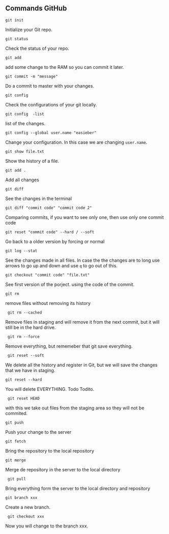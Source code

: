 ## Commands GitHub

```git init```

Initialize your Git repo.

```git status```

Check the status of your repo.

```git add```

add some change to the RAM so you can commit it later.

```git commit -m "message"```

Do a commit to master with your changes.

```git config```

Check the configurations of your git locally.

```git config  -list```

list of the changes.

```git config --global user.name "easieber"```

Change your configuration. In this case we are changing `user.name`.

```git show file.txt```

Show the history of a file.

```git add . ```

Add all changes 

```git diff```

See the changes in the terminal

```git diff "commit code" "commit code 2" ```

Comparing commits, if you want to see only one, then use only one commit code

``` git reset "commit code" --hard / --soft ```

Go back to a older version by forcing or normal

```git log --stat```

See the changes made in all files. In case the the changes are to long use arrows to go up and down and use `q` to go out of this.

```git checkout "commit code" "file.txt"```

See first version of the porject. using the code of the commit.

```git rm```

remove files without removing its history

``` git rm --cached```

Remove files in staging and will remove it from the next commit, but it will still be in the hard drive.

``` git rm --force```

Remove everything, but rememeber that git save everything.

``` git reset --soft```

We delete all the history and register in Git, but we will save the changes that we have in staging.

```git reset --hard```

You will delete EVERYTHING. Todo Todito.

``` git reset HEAD```

with this we take out files from the staging area so they will not be commited.

```git push```

Push your change to the server

```git fetch```

Bring the repository to the local repository

```git merge```

Merge de repository in the server to the local directory

``` git pull```

Bring everything form the server to the local directory and repository

```git branch xxx```

Create a new branch.

``` git checkout xxx```

Now you will change to the branch xxx.

